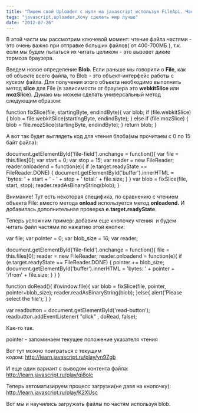 ```yaml
---
title: "Пишем свой Uploader с нуля на javascript используя FileApi. Часть3"
tags: "javascript,uploader,Хочу сделать мир лучше"
date: "2012-07-26"
---
```


В этой части мы рассмотрим ключевой момент: чтение файла частями - это очень важно при отправке больших файлов( от 400-700МБ ), т.к. если мы будем пытаться их читать целиком - это вызовет дикие тормоза браузера.

Введем новое определение **Blob**. Если раньше мы говорили о **File**, как об объекте всего файла, то Blob - это объект-интерфейс работы с куском файла. Для получения этого объекта необходимо выполнить метод **slice** для File (в зависимости от браузера это **webkitSlice** или **mozSlice**). Думаю мы можем сделать универсальный метод следующим образом:

function fixSlice(file, startingByte, endindByte){
    var blob;
    if (file.webkitSlice) {
        blob = file.webkitSlice(startingByte, endindByte);
    } else if (file.mozSlice) {
        blob = file.mozSlice(startingByte, endindByte);
    }
    return blob;
}

А вот так будет выглядеть код для чтения блоба(мы прочитаем с 0 по 15 байт файла):

document.getElementById('file-field').onchange = function(){
    var file = this.files\[0\];
    var start = 0;
    var stop = 15;
    var reader = new FileReader;
    reader.onloadend = function(e){
        if (e.target.readyState == FileReader.DONE) {
            document.getElementById('buffer').innerHTML =
             'bytes: ' + start + ' - ' + stop + ' total:' + file.size;
        }
    }
    var blob = fixSlice(file, start, stop);
    reader.readAsBinaryString(blob);
}

Внимание! Тут есть некоторая специфика, по сравнению с чтением объекта File: вместо метода **onload** используется метод **onloadend.** И добавилась дополнительная проверка **e.target.readyState**.

Теперь усложним пример: добавим еще кнопочку чтения  и будем читать файл частями по нажатию этой кнопки:

var file;
var pointer = 0;
var blob\_size = 16;
var reader;

document.getElementById('file-field').onchange = function(){
  file = this.files\[0\];
  reader = new FileReader;
  reader.onloadend = function(e){
    if (e.target.readyState == FileReader.DONE) {
      pointer += blob\_size;
      document.getElementById('buffer').innerHTML =
         'bytes: ' + pointer + '/from' + file.size;
    }
  }
}

function doRead(){
  if(window.file){
    var blob = fixSlice(file, pointer, pointer+blob\_size);
    reader.readAsBinaryString(blob);
  }else{
    alert('Please select the file');
  }
}

var readbutton = document.getElementById('read-button');
readbutton.addEventListener( "click" , doRead, false);

Как-то так.

pointer - запоминаем текущее положение указателя чтения

Вот тут можно поиграться с текущим кодом: http://learn.javascript.ru/play/yn9Zgb

И еще один вариант с выводом контента файла:  http://learn.javascript.ru/play/qi8olc

Теперь автоматизируем процесс загрузки(не давя на кнопочку): http://learn.javascript.ru/play/K2XUsc

Вот мы и научились загружать файлы по частям используя blob.
